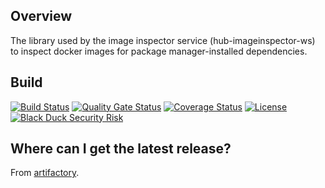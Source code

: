 ## Overview ##
The library used by the image inspector service (hub-imageinspector-ws) to inspect docker images for package manager-installed dependencies.

## Build ##
[![Build Status](https://travis-ci.org/blackducksoftware/hub-imageinspector-lib.svg?branch=master)](https://travis-ci.org/blackducksoftware/hub-imageinspector-lib)
[![Quality Gate Status](https://sonarcloud.io/api/project_badges/measure?project=com.synopsys.integration%3Ahub-imageinspector-lib&metric=alert_status)](https://sonarcloud.io/dashboard?id=com.synopsys.integration%3Ahub-imageinspector-lib)
[![Coverage Status](https://coveralls.io/repos/github/blackducksoftware/hub-imageinspector-lib/badge.svg?branch=master)](https://coveralls.io/github/blackducksoftware/hub-imageinspector-lib?branch=master)
[![License](https://img.shields.io/badge/License-Apache%202.0-blue.svg)](https://opensource.org/licenses/Apache-2.0) [![Black Duck Security Risk](https://copilot.blackducksoftware.com/github/groups/blackducksoftware/locations/hub-imageinspector-lib/public/results/branches/master/badge-risk.svg)](https://copilot.blackducksoftware.com/github/groups/blackducksoftware/locations/hub-imageinspector-lib/public/results/branches/master)

## Where can I get the latest release? ##
From [artifactory](https://sig-repo.synopsys.com/bds-integrations-release/com/synopsys/integration/hub-imageinspector-lib).
